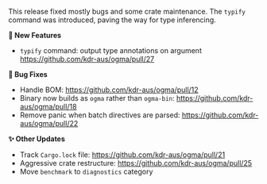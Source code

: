 This release fixed mostly bugs and some crate maintenance.
The `typify` command was introduced, paving the way for type inferencing.

**🔬 New Features**
- `typify` command: output type annotations on argument <https://github.com/kdr-aus/ogma/pull/27>

**🐛 Bug Fixes**
- Handle BOM: https://github.com/kdr-aus/ogma/pull/12
- Binary now builds as `ogma` rather than `ogma-bin`: https://github.com/kdr-aus/ogma/pull/18
- Remove panic when batch directives are parsed: <https://github.com/kdr-aus/ogma/pull/22>

**✨ Other Updates**
- Track `Cargo.lock` file: <https://github.com/kdr-aus/ogma/pull/21>
- Aggressive crate restructure: <https://github.com/kdr-aus/ogma/pull/25>
- Move `benchmark` to `diagnostics` category
